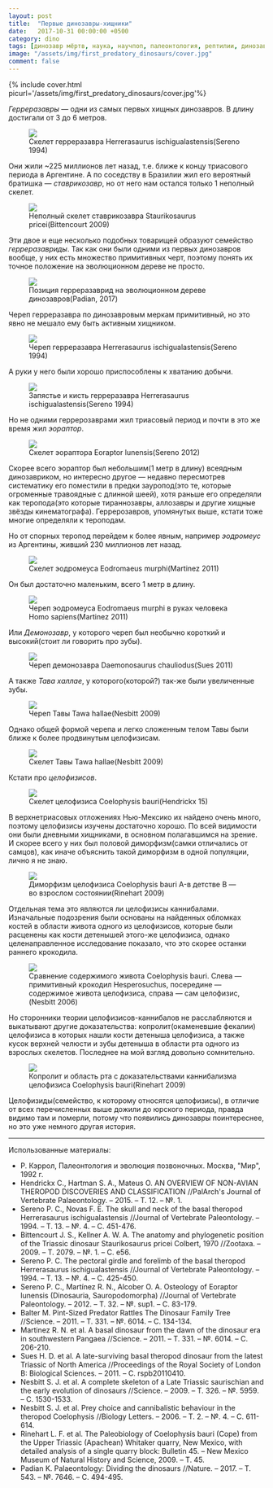 ```yaml
---
layout: post
title:  "Первые динозавры-хищники"
date:   2017-10-31 00:00:00 +0500
category: dino
tags: [динозавр мёртв, наука, научпоп, палеонтология, рептилии, динозавры, тероподы, триасовый период, Herrerasaurus ischigualastensis, Staurikosaurus pricei, Eoraptor lunensis, Eodromaeus murphi, Daemonosaurus chauliodus, Tawa hallae, Coelophysis bauri, Hesperosuchus]
image: "/assets/img/first_predatory_dinosaurs/cover.jpg"
comment: false
---
```


{% include cover.html picurl='/assets/img/first_predatory_dinosaurs/cover.jpg'%}

_Герреразавры_ — одни из самых первых хищных динозавров. В длину достигали от 3 до 6 метров. 

<figure>
  <img src="{{site.baseurl}}/assets/img/first_predatory_dinosaurs/1.jpg"/>
  <figcaption>Скелет герреразавра Herrerasaurus ischigualastensis(Sereno 1994)</figcaption>
</figure>

Они жили ~225 миллионов лет назад, т.е. ближе к концу триасового периода в Аргентине. А по соседству в Бразилии жил его вероятный братишка — _ставрикозавр_, но от него нам остался только 1 неполный скелет. 

<figure>
  <img src="{{site.baseurl}}/assets/img/first_predatory_dinosaurs/2.jpg"/>
  <figcaption>Неполный скелет ставрикозавра Staurikosaurus pricei(Bittencourt 2009)</figcaption>
</figure>

Эти двое и еще несколько подобных товарищей образуют семейство _герреразавриды_. Так как они были одними из первых динозавров вообще, у них есть множество примитивных черт, поэтому понять их точное положение на эволюционном дереве не просто. 

<figure>
  <img src="{{site.baseurl}}/assets/img/first_predatory_dinosaurs/3.jpg"/>
  <figcaption>Позиция герреразаврид на эволюционном дереве динозавров(Padian, 2017)</figcaption>
</figure>

Череп герреразавра по динозавровым меркам примитивный, но это явно не мешало ему быть активным хищником. 

<figure>
  <img src="{{site.baseurl}}/assets/img/first_predatory_dinosaurs/4.jpg"/>
  <figcaption>Череп герреразавра Herrerasaurus ischigualastensis(Sereno 1994)</figcaption>
</figure>

А руки у него были хорошо приспособлены к хватанию добычи.

<figure>
  <img src="{{site.baseurl}}/assets/img/first_predatory_dinosaurs/5.jpg"/>
  <figcaption>Запястье и кисть герреразавра Herrerasaurus ischigualastensis(Sereno 1994)</figcaption>
</figure>

Но не одними геррерозаврами жил триасовый период и почти в это же время жил _эораптор_. 

<figure>
  <img src="{{site.baseurl}}/assets/img/first_predatory_dinosaurs/6.jpg"/>
  <figcaption>Скелет эораптора Eoraptor lunensis(Sereno 2012)</figcaption>
</figure>

Скорее всего эораптор был небольшим(1 метр в длину) всеядным динозавриком, но интересно другое — недавно пересмотрев систематику его поместили в предки зауропод(это те, которые огроменные травоядные с длинной шеей), хотя раньше его определяли как теропода(это которые тираннозавры, аллозавры и другие хищные звёзды кинематографа).
Геррерозавров, упомянутых выше, кстати тоже многие определяли к тероподам. 

Но от спорных теропод перейдем к более явным, например _эодромеус_ из Аргентины, живший 230 миллионов лет назад. 

<figure>
  <img src="{{site.baseurl}}/assets/img/first_predatory_dinosaurs/7.jpg"/>
  <figcaption>Скелет эодромеуса Eodromaeus murphi(Martinez 2011)</figcaption>
</figure>

Он был достаточно маленьким, всего 1 метр в длину. 

<figure>
  <img src="{{site.baseurl}}/assets/img/first_predatory_dinosaurs/8.jpg"/>
  <figcaption>Череп эодромеуса Eodromaeus murphi в руках человека Homo sapiens(Martinez 2011)</figcaption>
</figure>

Или _Демонозавр_, у которого череп был необычно короткий и высокий(стоит ли говорить про зубы). 

<figure>
  <img src="{{site.baseurl}}/assets/img/first_predatory_dinosaurs/9.jpg"/>
  <figcaption>Череп демонозавра Daemonosaurus chauliodus(Sues 2011)</figcaption>
</figure>

А также _Тава халлае_, у которого(которой?) так-же были увеличенные зубы.

<figure>
  <img src="{{site.baseurl}}/assets/img/first_predatory_dinosaurs/10.jpg"/>
  <figcaption>Череп Тавы Tawa hallae(Nesbitt 2009)</figcaption>
</figure>

Однако общей формой черепа и легко сложенным телом Тавы были ближе к более продвинутым целофизисам.

<figure>
  <img src="{{site.baseurl}}/assets/img/first_predatory_dinosaurs/11.jpg"/>
  <figcaption>Скелет Тавы Tawa hallae(Nesbitt 2009)</figcaption>
</figure>

Кстати про _целофизисов_.

<figure>
  <img src="{{site.baseurl}}/assets/img/first_predatory_dinosaurs/12.jpg"/>
  <figcaption>Скелет целофизиса Coelophysis bauri(Hendrickx 15)</figcaption>
</figure>

В верхнетриасовых отложениях Нью-Мексико их найдено очень много, поэтому целофизисы изучены достаточно хорошо. По всей видимости они были дневными хищниками, в основном полагавшимся на зрение. И скорее всего у них был половой диморфизм(самки отличались от самцов), как иначе объяснить такой диморфизм в одной популяции, лично я не знаю.

<figure>
  <img src="{{site.baseurl}}/assets/img/first_predatory_dinosaurs/13.jpg"/>
  <figcaption>Диморфизм целофизиса Coelophysis bauri A-в детстве B — во взрослом состоянии(Rinehart 2009)</figcaption>
</figure>

Отдельная тема это являются ли целофизисы каннибалами. Изначальные подозрения были основаны на найденных обломках костей в области живота одного из целофизисов, которые были расценены как кости детенышей этого-же целофизиса, однако целенаправленное исследование показало, что это скорее останки раннего крокодила. 

<figure>
  <img src="{{site.baseurl}}/assets/img/first_predatory_dinosaurs/14.jpg"/>
  <figcaption>Сравнение содержимого живота Coelophysis bauri. Слева — примитивный крокодил Hesperosuchus, посередине — содержимое живота целофизиса, справа — сам целофизис, (Nesbitt 2006)</figcaption>
</figure>

Но сторонники теории целофизисов-каннибалов не расслабляются и выкатывают другие доказательства: копролит(окаменевшие фекалии) целофизиса в которых нашли кости детеныша целофизиса, а также кусок верхней челюсти и зубы детеныша в области рта одного из взрослых скелетов. Последнее на мой взгляд довольно сомнительно.

<figure>
  <img src="{{site.baseurl}}/assets/img/first_predatory_dinosaurs/15.jpg"/>
  <figcaption>Копролит и область рта с доказательствами каннибализма целофизиса Coelophysis bauri(Rinehart 2009)</figcaption>
</figure>

Целофизиды(семейство, к которому относятся целофизисы), в отличие от всех перечисленных выше дожили до юрского периода, правда видимо там и померли, потому что появились динозавры поинтереснее, но это уже немного другая история. 

---

Использованные материалы:
+ Р. Кэррол, Палеонтология и эволюция позвоночных. Москва, "Мир", 1992 г.
+ Hendrickx C., Hartman S. A., Mateus O. AN OVERVIEW OF NON-AVIAN THEROPOD DISCOVERIES AND CLASSIFICATION //PalArch's Journal of Vertebrate Palaeontology. – 2015. – Т. 12. – №. 1.
+ Sereno P. C., Novas F. E. The skull and neck of the basal theropod Herrerasaurus ischigualastensis //Journal of Vertebrate Paleontology. – 1994. – Т. 13. – №. 4. – С. 451-476.
+ Bittencourt J. S., Kellner A. W. A. The anatomy and phylogenetic position of the Triassic dinosaur Staurikosaurus pricei Colbert, 1970 //Zootaxa. – 2009. – Т. 2079. – №. 1. – С. e56.
+ Sereno P. C. The pectoral girdle and forelimb of the basal theropod Herrerasaurus ischigualastensis //Journal of Vertebrate Paleontology. – 1994. – Т. 13. – №. 4. – С. 425-450.
+ Sereno P. C., Martínez R. N., Alcober O. A. Osteology of Eoraptor lunensis (Dinosauria, Sauropodomorpha) //Journal of Vertebrate Paleontology. – 2012. – Т. 32. – №. sup1. – С. 83-179.
+ Balter M. Pint-Sized Predator Rattles The Dinosaur Family Tree //Science. – 2011. – Т. 331. – №. 6014. – С. 134-134.
+ Martinez R. N. et al. A basal dinosaur from the dawn of the dinosaur era in southwestern Pangaea //Science. – 2011. – Т. 331. – №. 6014. – С. 206-210.
+ Sues H. D. et al. A late-surviving basal theropod dinosaur from the latest Triassic of North America //Proceedings of the Royal Society of London B: Biological Sciences. – 2011. – С. rspb20110410.
+ Nesbitt S. J. et al. A complete skeleton of a Late Triassic saurischian and the early evolution of dinosaurs //Science. – 2009. – Т. 326. – №. 5959. – С. 1530-1533.
+ Nesbitt S. J. et al. Prey choice and cannibalistic behaviour in the theropod Coelophysis //Biology Letters. – 2006. – Т. 2. – №. 4. – С. 611-614.
+ Rinehart L. F. et al. The Paleobiology of Coelophysis bauri (Cope) from the Upper Triassic (Apachean) Whitaker quarry, New Mexico, with detailed analysis of a single quarry block: Bulletin 45. – New Mexico Museum of Natural History and Science, 2009. – Т. 45.
+ Padian K. Palaeontology: Dividing the dinosaurs //Nature. – 2017. – Т. 543. – №. 7646. – С. 494-495. 
